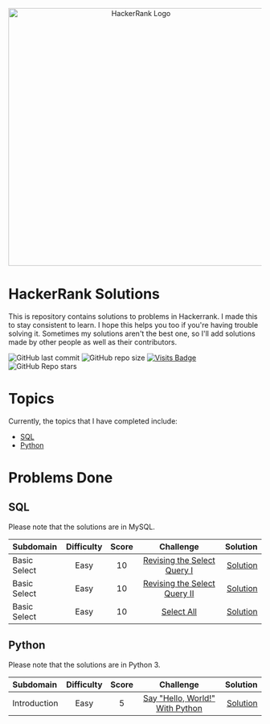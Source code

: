 <p align="center">
    <a title="hackerrank.com/yusufnurwahid" href="https://www.hackerrank.com/yusufnurwahid">
        <img width="512" alt="HackerRank Logo" src="https://hrcdn.net/community-frontend/assets/brand/logo-new-white-green-a5cb16e0ae.svg">
    </a>
</p>

# HackerRank Solutions
This is repository contains solutions to problems in Hackerrank. I made this to stay consistent to learn. I hope this helps you too if you're having trouble solving it.
Sometimes my solutions aren't the best one, so I'll add solutions made by other people as well as their contributors.

![GitHub last commit](https://img.shields.io/github/last-commit/ynw99/HackerrankSolutions?logo=Github&style=plastic)
![GitHub repo size](https://img.shields.io/github/repo-size/ynw99/HackerrankSolutions?color=%23117A65&style=plastic)
[![Visits Badge](https://badges.pufler.dev/visits/ynw99/HackerrankSolutions?label=visits&color=cyan&style=plastic)](https://badges.pufler.dev)
![GitHub Repo stars](https://img.shields.io/github/stars/ynw99/HackerrankSolutions?color=gold&label=repo%20stars&style=plastic)

# Topics
Currently, the topics that I have completed include:
- [SQL](#SQL)
- [Python](#Python)
# Problems Done
## SQL
Please note that the solutions are in MySQL.

| Subdomain     | Difficulty | Score  |             Challenge               |           Solution    |
| :---          | :----:     | :----: |             :----:                  |               ---:    |
| Basic Select  | Easy       |   10   | [Revising the Select Query I][sql1] |   [Solution][asql1]   |
| Basic Select  | Easy       |   10   | [Revising the Select Query II][sql2]|   [Solution][asql2]   |
| Basic Select  | Easy       |   10   | [Select All][sql3]                  |   [Solution][asql3]   |

[sql1]: https://www.hackerrank.com/challenges/revising-the-select-query/problem
[sql2]: https://www.hackerrank.com/challenges/revising-the-select-query-2/problem
[sql3]: https://www.hackerrank.com/challenges/select-all-sql/problem
[asql1]: SQL\1.%20Basic%20Select\revising-the-select-query-I.sql
[asql2]: SQL\1.%20Basic%20Select\revising-the-select-query-II.sql
[asql3]: SQL\1.%20Basic%20Select\select-all.sql

## Python
Please note that the solutions are in Python 3.

| Subdomain     | Difficulty | Score  |             Challenge                   |           Solution    |
| :---          | :----:     | :----: |             :----:                      |               ---:    |
| Introduction  | Easy       |   5    | [Say "Hello, World!" With Python][py1]  |   [Solution][apy1]   |

[py1]: https://www.hackerrank.com/challenges/py-hello-world/problem
[apy1]: Python\hello-world.py
